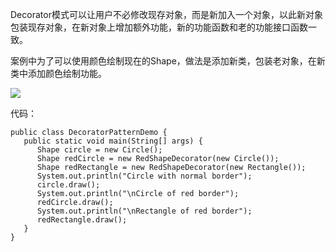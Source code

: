 Decorator模式可以让用户不必修改现存对象，而是新加入一个对象，以此新对象包装现存对象，在新对象上增加额外功能，新的功能函数和老的功能接口函数一致。

案例中为了可以使用颜色绘制现在的Shape，做法是添加新类，包装老对象，在新类中添加颜色绘制功能。

![](https://user-gold-cdn.xitu.io/2018/1/2/160b61d39db1d8fb?w=583&h=373&f=jpeg&s=23973)

代码：

    public class DecoratorPatternDemo {
       public static void main(String[] args) {
          Shape circle = new Circle();
          Shape redCircle = new RedShapeDecorator(new Circle());
          Shape redRectangle = new RedShapeDecorator(new Rectangle());
          System.out.println("Circle with normal border");
          circle.draw();
          System.out.println("\nCircle of red border");
          redCircle.draw();
          System.out.println("\nRectangle of red border");
          redRectangle.draw();
       }
    }